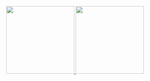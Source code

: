 <div align="center" display="flex">
  <a href="https://github.com/keelvenn">
  <img height="180em" src="https://github-readme-stats.vercel.app/api?username=keelvenn&show_icons=false&theme=dark&include_all_commits=true&count_private=true"/>
  <img height="180em" src="https://github-readme-stats.vercel.app/api/top-langs/?username=keelvenn&layout=compact&langs_count=7&theme=dark"/>
</div>


 


